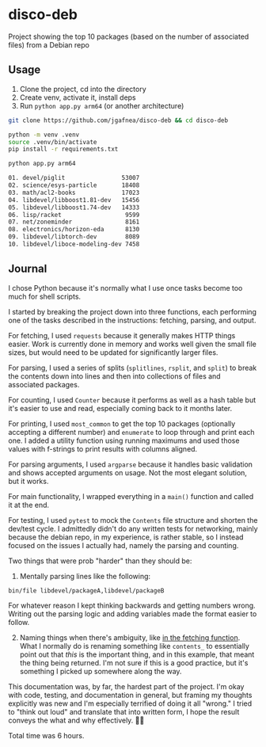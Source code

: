 # disco-deb

Project showing the top 10 packages (based on the number of associated files) from a Debian repo

## Usage

1. Clone the project, cd into the directory
2. Create venv, activate it, install deps
3. Run `python app.py arm64` (or another architecture)

```sh
git clone https://github.com/jgafnea/disco-deb && cd disco-deb

python -m venv .venv
source .venv/bin/activate
pip install -r requirements.txt

python app.py arm64

01. devel/piglit                53007
02. science/esys-particle       18408
03. math/acl2-books             17023
04. libdevel/libboost1.81-dev   15456
05. libdevel/libboost1.74-dev   14333
06. lisp/racket                  9599
07. net/zoneminder               8161
08. electronics/horizon-eda      8130
09. libdevel/libtorch-dev        8089
10. libdevel/liboce-modeling-dev 7458
```

## Journal

I chose Python because it's normally what I use once tasks become too much for shell scripts.

I started by breaking the project down into three functions, each performing one of the tasks described in the instructions: fetching, parsing, and output.

For fetching, I used `requests` because it generally makes HTTP things easier. Work is currently done in memory and works well given the small file sizes, but would need to be updated for significantly larger files.

For parsing, I used a series of splits (`splitlines`, `rsplit`, and `split`) to break the contents down into lines and then into collections of files and associated packages.

For counting, I used `Counter` because it performs as well as a hash table but it's easier to use and read, especially coming back to it months later.

For printing, I used `most_common` to get the top 10 packages (optionally accepting a different number) and `enumerate` to loop through and print each one. I added a utility function using running maximums and used those values with f-strings to print results with columns aligned.

For parsing arguments, I used `argparse` because it handles basic validation and shows accepted arguments on usage. Not the most elegant solution, but it works.

For main functionality, I wrapped everything in a `main()` function and called it at the end.

For testing, I used `pytest` to mock the `Contents` file structure and shorten the dev/test cycle. I admittedly didn't do any written tests for networking, mainly because the debian repo, in my experience, is rather stable, so I instead focused on the issues I actually had, namely the parsing and counting.

Two things that were prob "harder" than they should be:

1. Mentally parsing lines like the following:

```
bin/file libdevel/packageA,libdevel/packageB
```

For whatever reason I kept thinking backwards and getting numbers wrong. Writing out the parsing logic and adding variables made the format easier to follow.

2. Naming things when there's ambiguity, like [in the fetching function](./assets/contents.png). What I normally do is renaming something like `contents_` to essentially point out that _this_ is the important thing, and in this example, that meant the thing being returned. I'm not sure if this is a good practice, but it's something I picked up somewhere along the way.

This documentation was, by far, the hardest part of the project. I'm okay with code, testing, and documentation in general, but framing my thoughts explicitly was new and I'm especially terrified of doing it all "wrong." I tried to "think out loud" and translate that into written form, I hope the result conveys the what and why effectively. 🤞🙏

Total time was 6 hours.
